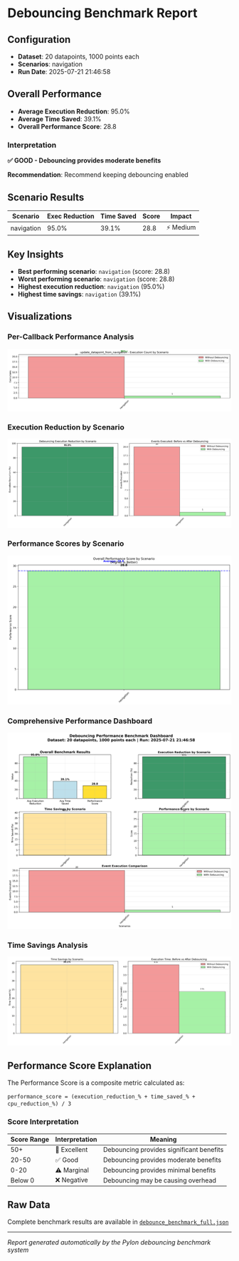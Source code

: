 # Debouncing Benchmark Report

## Configuration

- **Dataset**: 20 datapoints, 1000 points each
- **Scenarios**: navigation
- **Run Date**: 2025-07-21 21:46:58

## Overall Performance

- **Average Execution Reduction**: 95.0%
- **Average Time Saved**: 39.1%
- **Overall Performance Score**: 28.8

### Interpretation

**✅ **GOOD** - Debouncing provides moderate benefits**

**Recommendation**: Recommend keeping debouncing enabled

## Scenario Results

| Scenario | Exec Reduction | Time Saved | Score | Impact |
|----------|----------------|------------|-------|--------|
| navigation | 95.0% | 39.1% | 28.8 | ⚡ Medium |

## Key Insights

- **Best performing scenario**: `navigation` (score: 28.8)
- **Worst performing scenario**: `navigation` (score: 28.8)
- **Highest execution reduction**: `navigation` (95.0%)
- **Highest time savings**: `navigation` (39.1%)

## Visualizations

### Per-Callback Performance Analysis

![Per-Callback Performance Analysis](visualizations/callback_breakdown.png)

### Execution Reduction by Scenario

![Execution Reduction by Scenario](visualizations/execution_reduction.png)

### Performance Scores by Scenario

![Performance Scores by Scenario](visualizations/performance_scores.png)

### Comprehensive Performance Dashboard

![Comprehensive Performance Dashboard](visualizations/summary_dashboard.png)

### Time Savings Analysis

![Time Savings Analysis](visualizations/time_savings.png)

## Performance Score Explanation

The Performance Score is a composite metric calculated as:

```
performance_score = (execution_reduction_% + time_saved_% + cpu_reduction_%) / 3
```

### Score Interpretation

| Score Range | Interpretation | Meaning |
|-------------|----------------|----------|
| 50+ | 🎉 Excellent | Debouncing provides significant benefits |
| 20-50 | ✅ Good | Debouncing provides moderate benefits |
| 0-20 | ⚠️ Marginal | Debouncing provides minimal benefits |
| Below 0 | ❌ Negative | Debouncing may be causing overhead |

## Raw Data

Complete benchmark results are available in [`debounce_benchmark_full.json`](debounce_benchmark_full.json)

---
*Report generated automatically by the Pylon debouncing benchmark system*
